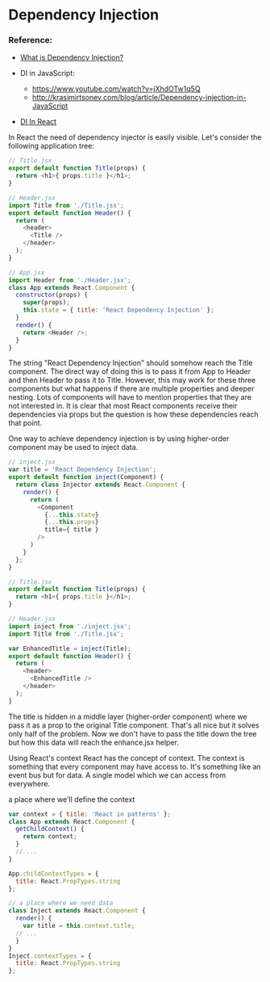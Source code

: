 # Dependency Injection
### Reference:
- [What is Dependency Injection?](https://www.youtube.com/watch?v=IKD2-MAkXyQ)
- DI in JavaScript:
    - https://www.youtube.com/watch?v=jXhdOTw1q5Q
    - http://krasimirtsonev.com/blog/article/Dependency-injection-in-JavaScript

- [DI In React](https://github.com/krasimir/react-in-patterns/tree/master/patterns/dependency-injection)

In React the need of dependency injector is easily visible. Let's consider the following application tree:

```javascript
// Title.jsx
export default function Title(props) {
  return <h1>{ props.title }</h1>;
}
```

```javascript
// Header.jsx
import Title from './Title.jsx';
export default function Header() {
  return (
    <header>
      <Title />
    </header>
  );
}
```
```javascript
// App.jsx
import Header from './Header.jsx';
class App extends React.Component {
  constructor(props) {
    super(props);
    this.state = { title: 'React Dependency Injection' };
  }
  render() {
    return <Header />;
  }
}
```
The string "React Dependency Injection" should somehow reach the Title component.
The direct way of doing this is to pass it from App to Header and then Header to pass it to Title.
However, this may work for these three components but what happens if there are multiple properties and deeper nesting.
Lots of components will have to mention properties that they are not interested in.
It is clear that most React components receive their dependencies via props but the question is how these dependencies reach that point.


One way to achieve dependency injection is by using higher-order component may be used to inject data.

```javascript
// inject.jsx
var title = 'React Dependency Injection';
export default function inject(Component) {
  return class Injector extends React.Component {
    render() {
      return (
        <Component
          {...this.state}
          {...this.props}
          title={ title }
        />
      )
    }
  };
}
```
```javascript
// Title.jsx
export default function Title(props) {
  return <h1>{ props.title }</h1>;
}
```
```javascript
// Header.jsx
import inject from './inject.jsx';
import Title from './Title.jsx';

var EnhancedTitle = inject(Title);
export default function Header() {
  return (
    <header>
      <EnhancedTitle />
    </header>
  );
}
```
The title is hidden in a middle layer (higher-order component) where we pass it as a prop to the original Title component.
That's all nice but it solves only half of the problem.
Now we don't have to pass the title down the tree but how this data will reach the enhance.jsx helper.

Using React's context
React has the concept of context. The context is something that every component may have access to.
It's something like an event bus but for data. A single model which we can access from everywhere.

a place where we'll define the context
```javascript
var context = { title: 'React in patterns' };
class App extends React.Component {
  getChildContext() {
    return context;
  }
  // ...
}

App.childContextTypes = {
  title: React.PropTypes.string
};

// a place where we need data
class Inject extends React.Component {
  render() {
    var title = this.context.title;
  // ...
  }
}
Inject.contextTypes = {
  title: React.PropTypes.string
};
```
